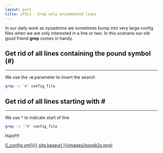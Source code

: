 ```yaml
---
layout: post
title: LPIC1 - Grep only uncommented lines
---
```


In our daily work as sysadmins we sometimes bump into very large config files when we are only interested in a line or two.
In this scenario our old good friend **grep** comes in handy.

## Get rid of all lines containing the pound symbol (**#**)
***
We use the **-v** parameter to invert the search

```bash
grep -v '#' config_file
```

## Get rid of all lines starting with **#**
***
We use **^** to indicate start of line

```bash
grep -v '^#' config_file
```


Halof!!!

[![_config.yml]({{ site.baseurl }}/images/logo@2x.png)](https://www.lpi.org)
